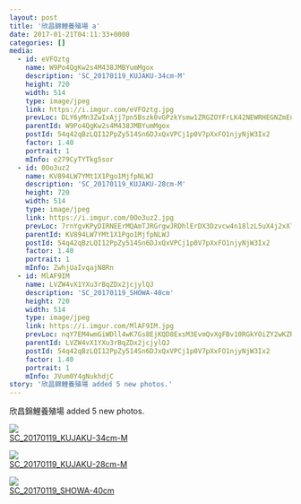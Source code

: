 ```yaml
---
layout: post
title: '欣昌錦鯉養殖場 a' 
date: 2017-01-21T04:11:33+0000 
categories: [] 
media:
  - id: eVFOztg
    name: W9Po4QgKw2s4M438JMBYumMgox
    description: 'SC_20170119_KUJAKU-34cm-M'   
    height: 720
    width: 514
    type: image/jpeg
    link: https://i.imgur.com/eVFOztg.jpg
    prevLoc: DLY6yMn3ZwIxAjj7pn5Bszk0vGPzkYsmw1ZRGZOYFrLK42NEWRHEGNZmEnE3TNg3J5ykD0Tm7xngEo5jiWNJOKy1xpILlxjr2ZqOFBq3L0Kv1pSXwxP4WKxvTRBBp5ORw9IyZ6X0oWkRCZVjk7E4r5CQv8XgN4z8IkozBX007QtnlN2Lorr5hnw2V7nDxxIVrgkZDP52SjK9qGqVnNuMAkDMr3gQtBJqDMBBpwtEqMvvZyplsZ6xDolxgmCn88Nv4oWk
    parentId: W9Po4QgKw2s4M438JMBYumMgox
    postId: 54q42qBzLQI12PpZy514Sn6DJxQxVPCj1p0V7pXxFO1njyNjW3Ix2
    factor: 1.40
    portrait: 1
    mInfo: e279CyTYTkg5sor
  - id: 0Oo3uz2
    name: KV894LW7YMt1X1Pgo1MjfpNLWJ
    description: 'SC_20170119_KUJAKU-28cm-M'   
    height: 720
    width: 514
    type: image/jpeg
    link: https://i.imgur.com/0Oo3uz2.jpg
    prevLoc: 7rnYgvKPyDIRNEErMQAmTJRGrgwJRDhlErDX3Dzvcw4n18lzL5uX4j2xXlXnIREAGqyY1VuZO4KXAvJph4lZ1m913mt1MwzkEJ79hBpMNoElWRfqp1vR3DPjuvwVw1XO64iA161BZoRxhv6G8p9KY9CXRAZJpwL1TLv0oVpp6PCVgEALw22NFRrNWBROG6sw9EWv83ZMsYWGG2RoWvSg2MW3x729sqZK2kGg9wFpRjoklAJnizgW02mWRDiYE5Bm9W0V
    parentId: KV894LW7YMt1X1Pgo1MjfpNLWJ
    postId: 54q42qBzLQI12PpZy514Sn6DJxQxVPCj1p0V7pXxFO1njyNjW3Ix2
    factor: 1.40
    portrait: 1
    mInfo: ZwhjUaIvqajN8Rn
  - id: MlAF9IM
    name: LVZW4vX1YXu3rBqZDx2jcjylQJ
    description: 'SC_20170119_SHOWA-40cm'   
    height: 720
    width: 514
    type: image/jpeg
    link: https://i.imgur.com/MlAF9IM.jpg
    prevLoc: nqY7EM4wmGiWDll4wK7Gs8EjKQD8ExsM3EvmQvXgFBv10RGkYOiZY2wKZRZguonpPQWA3yClWJjwO26vtA2JPEzoA7U6EVlR809DCGDJl0ZNyRiEVq3nOo19fOGGYR3YA4H6Yw0Q2EDQI1Bjk1o4PlFKAjnm5M1GuoQJgprrB5FLKZOV4xxJC95op793yvuL40R666mzuVZEWDmQVOiyLR159r02Sz0rj5vjJ5hO6Qg2KOJqfgvk72okzZumLL8kqLXN
    parentId: LVZW4vX1YXu3rBqZDx2jcjylQJ
    postId: 54q42qBzLQI12PpZy514Sn6DJxQxVPCj1p0V7pXxFO1njyNjW3Ix2
    factor: 1.40
    portrait: 1
    mInfo: JVum0Y4gNukhdjC
story: '欣昌錦鯉養殖場 added 5 new photos.'  
---
```


欣昌錦鯉養殖場 added 5 new photos.


[//]: #media:  
<a href="https://i.imgur.com/eVFOztg.jpg"><img class="postImage" src="https://i.imgur.com/eVFOztgh.jpg" />  
SC_20170119_KUJAKU-34cm-M  
 </a>    

<a href="https://i.imgur.com/0Oo3uz2.jpg"><img class="postImage" src="https://i.imgur.com/0Oo3uz2h.jpg" />  
SC_20170119_KUJAKU-28cm-M  
 </a>    

<a href="https://i.imgur.com/MlAF9IM.jpg"><img class="postImage" src="https://i.imgur.com/MlAF9IMh.jpg" />  
SC_20170119_SHOWA-40cm  
 </a>   
